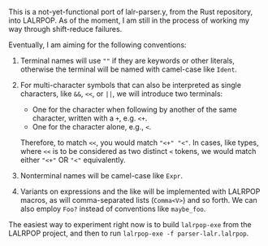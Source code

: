 This is a not-yet-functional port of lalr-parser.y, from the Rust
repository, into LALRPOP. As of the moment, I am still in the process
of working my way through shift-reduce failures.

Eventually, I am aiming for the following conventions:

1. Terminal names will use `""` if they are keywords or other
   literals, otherwise the terminal will be named with camel-case like
   `Ident`.
2. For multi-character symbols that can also be interpreted as single characters,
   like `&&`, `<<`, or `||`, we will introduce two terminals:
   
   - One for the character when following by another of the same character, written with
     a `+`, e.g. `<+`.
   - One for the character alone, e.g., `<`.
   
   Therefore, to match `<<`, you would match `"<+" "<"`. In cases,
   like types, where `<<` is to be considered as two distinct `<`
   tokens, we would match either `"<+"` OR `"<"` equivalently.
3. Nonterminal names will be camel-case like `Expr`.
4. Variants on expressions and the like will be implemented with
   LALRPOP macros, as will comma-separated lists (`Comma<V>`) and so
   forth.  We can also employ `Foo?` instead of conventions like `maybe_foo`.
   
The easiest way to experiment right now is to build `lalrpop-exe` from
the LALRPOP project, and then to run `lalrpop-exe -f
parser-lalr.lalrpop`.

